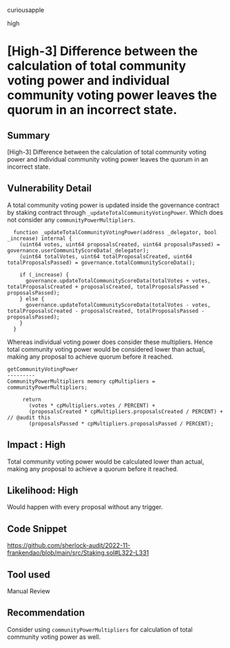 curiousapple

high

# [High-3] Difference between the calculation of total community voting power and individual community voting power leaves the quorum in an incorrect state.

## Summary
[High-3] Difference between the calculation of total community voting power and individual community voting power leaves the quorum in an incorrect state.

## Vulnerability Detail
A total community voting power is updated inside the governance contract by staking contract through ``_updateTotalCommunityVotingPower``.
Which does not consider any ``communityPowerMultipliers``. 
```solidity
  function _updateTotalCommunityVotingPower(address _delegator, bool _increase) internal {
    (uint64 votes, uint64 proposalsCreated, uint64 proposalsPassed) = governance.userCommunityScoreData(_delegator);
    (uint64 totalVotes, uint64 totalProposalsCreated, uint64 totalProposalsPassed) = governance.totalCommunityScoreData();

    if (_increase) {
      governance.updateTotalCommunityScoreData(totalVotes + votes, totalProposalsCreated + proposalsCreated, totalProposalsPassed + proposalsPassed);
    } else {
      governance.updateTotalCommunityScoreData(totalVotes - votes, totalProposalsCreated - proposalsCreated, totalProposalsPassed - proposalsPassed);
    }
  }
 ``` 
 
 Whereas individual voting power does consider these multipliers.
Hence total community voting power would be considered lower than actual, making any proposal to achieve quorum before it reached.
  
 ```solidity 
 getCommunityVotingPower 
 ---------
 CommunityPowerMultipliers memory cpMultipliers = communityPowerMultipliers;

      return 
        (votes * cpMultipliers.votes / PERCENT) + 
        (proposalsCreated * cpMultipliers.proposalsCreated / PERCENT) +  // @audit this 
        (proposalsPassed * cpMultipliers.proposalsPassed / PERCENT);
  ```      
  


## Impact : High
Total community voting power would be calculated lower than actual, making any proposal to achieve a quorum before it reached.


## Likelihood: High
Would happen with every proposal without any trigger.

## Code Snippet
https://github.com/sherlock-audit/2022-11-frankendao/blob/main/src/Staking.sol#L322-L331
## Tool used

Manual Review

## Recommendation
Consider using ``communityPowerMultipliers`` for calculation of total community voting power as well.